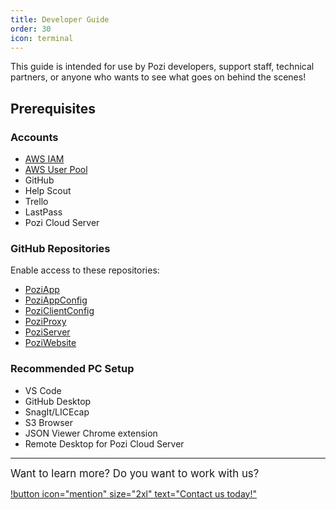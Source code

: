 ```yaml
---
title: Developer Guide
order: 30
icon: terminal
---
```


This guide is intended for use by Pozi developers, support staff, technical partners, or anyone who wants to see what goes on behind the scenes!

## Prerequisites

### Accounts

* [AWS IAM](https://docs.aws.amazon.com/IAM/latest/UserGuide/id_users_create.html)
* [AWS User Pool](https://ap-southeast-2.console.aws.amazon.com/cognito/users/?region=ap-southeast-2#/pool/ap-southeast-2_2JRzJo7Xe/users?_k=lj0ppt)
* GitHub
* Help Scout
* Trello
* LastPass
* Pozi Cloud Server

### GitHub Repositories

Enable access to these repositories:

* [PoziApp](https://github.com/pozi/PoziApp/settings/access)
* [PoziAppConfig](https://github.com/pozi/PoziAppConfig/settings/access)
* [PoziClientConfig](https://github.com/pozi/PoziClientConfig/settings/access)
* [PoziProxy](https://github.com/pozi/PoziProxy/settings/access)
* [PoziServer](https://github.com/pozi/PoziServer/settings/access)
* [PoziWebsite](https://github.com/pozi/PoziWebsite/settings/access)

### Recommended PC Setup

* VS Code
* GitHub Desktop
* SnagIt/LICEcap
* S3 Browser
* JSON Viewer Chrome extension
* Remote Desktop for Pozi Cloud Server

---

<big>Want to learn more? Do you want to work with us?</big>

[!button icon="mention" size="2xl" text="Contact us today!"](/contact/)
